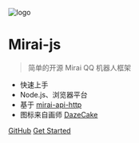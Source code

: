<!-- _coverpage.md -->

![logo](/logo/mirai.svg)

# Mirai-js

> 简单的开源 Mirai QQ 机器人框架

- 快速上手
- Node.js、浏览器平台
- 基于 [mirai-api-http](https://github.com/project-mirai/mirai-api-http)
- 图标来自画师 [DazeCake](https://github.com/DazeCake)

[GitHub](https://github.com/drinkal/Mirai-js)
[Get Started](./v2.x/Preparation.md)

<!-- 背景图片 -->

<!-- ![](_media/bg.png) -->

<!-- 背景色 -->

<!-- ![color](#f0f0f0) -->